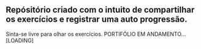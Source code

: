Repósitório criado com o intuito de compartilhar os exercícios e registrar uma auto progressão.
-----------------------------------------------------------------------------------------------
Sinta-se livre para olhar os exercícios.
PORTIFÓLIO EM ANDAMENTO... [LOADING]

